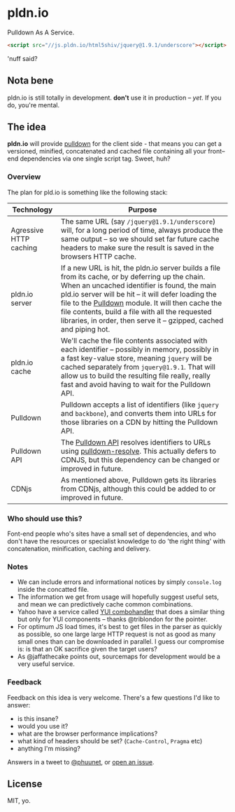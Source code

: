 # pldn.io

Pulldown As A Service.

```html
<script src="//js.pldn.io/html5shiv/jquery@1.9.1/underscore"></script>
```

'nuff said?

## Nota bene

pldn.io is still totally in development. **don't** use it in production – *yet*. If you do, you're mental.

## The idea

**pldn.io** will provide [pulldown](https://github.com/jackfranklin/pulldown) for the client side - that means you can get a versioned, minified, concatenated and cached file containing all your front–end dependencies via one single script tag. Sweet, huh?

### Overview

The plan for pld.io is something like the following stack:

Technology | Purpose
---|---
Agressive HTTP caching | The same URL (say `/jquery@1.9.1/underscore`) will, for a long period of time, always produce the same output – so we should set far future cache headers to make sure the result is saved in the browsers HTTP cache.
pldn.io server | If a new URL is hit, the pldn.io server builds a file from its cache, or by deferring up the chain. When an uncached identifier is found, the main pld.io server will be hit – it will defer loading the file to the [Pulldown](https://github.com/jackfranklin/pulldown) module. It will then cache the file contents, build a file with all the requested libraries, in order, then serve it – gzipped, cached and piping hot.
pldn.io cache | We'll cache the file contents associated with each identifier – possibly in memory, possibly in a fast key-value store, meaning `jquery` will be cached separately from `jquery@1.9.1`. That will allow us to build the resulting file really, really fast and avoid having to wait for the Pulldown API.
Pulldown | Pulldown accepts a list of identifiers (like `jquery` and `backbone`), and converts them into URLs for those libraries on a CDN by hitting the Pulldown API.
Pulldown API | The [Pulldown API](https://github.com/phuu/pulldown-api) resolves identifiers to URLs using [pulldown-resolve](https://github.com/phuu/pulldown-resolve). This actually defers to CDNJS, but this dependency can be changed or improved in future.
CDNjs | As mentioned above, Pulldown gets its libraries from CDNjs, although this could be added to or improved in future.

### Who should use this?

Font-end people who's sites have a small set of dependencies, and who don't have the resources or specialist knowledge to do 'the right thing' with concatenation, minification, caching and delivery.

### Notes

- We can include errors and informational notices by simply `console.log` inside the concatted file.
- The information we get from usage will hopefully suggest useful sets, and mean we can predictively cache common combinations.
- Yahoo have a service called [YUI combohandler](http://www.yuiblog.com/blog/2008/07/16/combohandler/) that does a similar thing but only for YUI components – thanks @triblondon for the pointer.
- For optimum JS load times, it's best to get files in the parser as quickly as possible, so one large large HTTP request is not as good as many small ones than can be downloaded in parallel. I guess our compromise is: is that an OK sacrifice given the target users?
- As @jaffathecake points out, sourcemaps for development would be a very useful service.

### Feedback

Feedback on this idea is very welcome. There's a few questions I'd like to answer:

- is this insane?
- would you use it?
- what are the browser performance implications?
- what kind of headers should be set? (`Cache-Control`, `Pragma` etc)
- anything I'm missing?

Answers in a tweet to [@phuunet](http://twitter.com/phuunet), or [open an issue](https://github.com/phuu/pldn.io/issues/new).

## License

MIT, yo.
